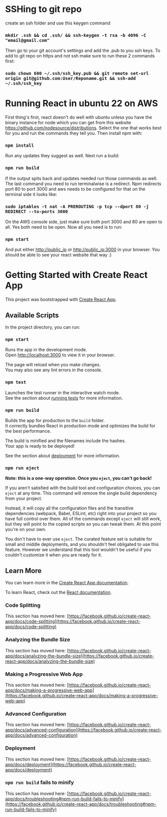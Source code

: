 # SSHing to git repo
create an ssh folder and use this keygen command

### `mkdir .ssh && cd .ssh/ && ssh-keygen -t rsa -b 4096 -C "email@gmail.com"`

Then go to your git account's settings and add the .pub to you ssh keys. To add to git repo on https and not ssh make sure to run these 2 commands first:

### `sudo chown 600 ~/.ssh/ssh_key.pub && git remote set-url origin git@github.com:User/Reponame.git && ssh-add ~/.ssh/ssh_key`

# Running React in ubuntu 22 on AWS
First thing's first, react doesn't do well with ubuntu unless you have the binary instance for node which you can get from this website https://github.com/nodesource/distributions.  Select the one that works best for you and run the commands they tell you.  Then install npm with: 

### `npm install`

Run any updates they suggest as well.  Next run a build:

### `npm run build`

If the output spits back and updates needed run those commands as well.  The last command you need to run terminalwise is a redirect.  Npm redirects port 80 to port 3000 and aws needs to be configured for that on the terminal side it looks like:

### `sudo iptables -t nat -A PREROUTING -p tcp --dport 80 -j REDIRECT --to-ports 3000`

On the AWS console side, just make sure both port 3000 and 80 are open to all.  Yes both need to be open.  Now all you need is to run:

### `npm start`

And put either <http://public_ip> or <http://public_ip:3000> in your browser.  You should be able to see your react website that way :)

# Getting Started with Create React App

This project was bootstrapped with [Create React App](https://github.com/facebook/create-react-app).

## Available Scripts

In the project directory, you can run:

### `npm start`

Runs the app in the development mode.\
Open [http://localhost:3000](http://localhost:3000) to view it in your browser.

The page will reload when you make changes.\
You may also see any lint errors in the console.

### `npm test`

Launches the test runner in the interactive watch mode.\
See the section about [running tests](https://facebook.github.io/create-react-app/docs/running-tests) for more information.

### `npm run build`

Builds the app for production to the `build` folder.\
It correctly bundles React in production mode and optimizes the build for the best performance.

The build is minified and the filenames include the hashes.\
Your app is ready to be deployed!

See the section about [deployment](https://facebook.github.io/create-react-app/docs/deployment) for more information.

### `npm run eject`

**Note: this is a one-way operation. Once you `eject`, you can't go back!**

If you aren't satisfied with the build tool and configuration choices, you can `eject` at any time. This command will remove the single build dependency from your project.

Instead, it will copy all the configuration files and the transitive dependencies (webpack, Babel, ESLint, etc) right into your project so you have full control over them. All of the commands except `eject` will still work, but they will point to the copied scripts so you can tweak them. At this point you're on your own.

You don't have to ever use `eject`. The curated feature set is suitable for small and middle deployments, and you shouldn't feel obligated to use this feature. However we understand that this tool wouldn't be useful if you couldn't customize it when you are ready for it.

## Learn More

You can learn more in the [Create React App documentation](https://facebook.github.io/create-react-app/docs/getting-started).

To learn React, check out the [React documentation](https://reactjs.org/).

### Code Splitting

This section has moved here: [https://facebook.github.io/create-react-app/docs/code-splitting](https://facebook.github.io/create-react-app/docs/code-splitting)

### Analyzing the Bundle Size

This section has moved here: [https://facebook.github.io/create-react-app/docs/analyzing-the-bundle-size](https://facebook.github.io/create-react-app/docs/analyzing-the-bundle-size)

### Making a Progressive Web App

This section has moved here: [https://facebook.github.io/create-react-app/docs/making-a-progressive-web-app](https://facebook.github.io/create-react-app/docs/making-a-progressive-web-app)

### Advanced Configuration

This section has moved here: [https://facebook.github.io/create-react-app/docs/advanced-configuration](https://facebook.github.io/create-react-app/docs/advanced-configuration)

### Deployment

This section has moved here: [https://facebook.github.io/create-react-app/docs/deployment](https://facebook.github.io/create-react-app/docs/deployment)

### `npm run build` fails to minify

This section has moved here: [https://facebook.github.io/create-react-app/docs/troubleshooting#npm-run-build-fails-to-minify](https://facebook.github.io/create-react-app/docs/troubleshooting#npm-run-build-fails-to-minify)
